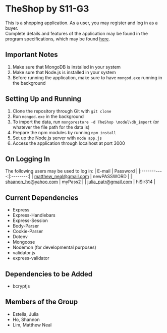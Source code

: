 # TheShop by S11-G3
This is a shopping application. As a user, you may register and log in as a buyer.  
Complete details and features of the application may be found in the program specifications, which may be found [here](https://github.com/ccapdev1920T2/s11g3/blob/master/%5BREVISED%5D%20Group3%20S11%20MP%20Specifications.pdf.pdf).

## Important Notes
1. Make sure that MongoDB is installed in your system
2. Make sure that Node.js is installed in your system
3. Before running the application, make sure to have `mongod.exe` running in the background

## Setting Up and Running
1. Clone the repository through Git with `git clone`
2. Run `mongod.exe` in the background
3. To import the data, run `mongorestore -d TheShop \model\db_import` (or whatever the file path for the data is)
4. Prepare the npm modules by running `npm install`
5. Set up the Node.js server with `node app.js`
6. Access the application through localhost at port 3000

## On Logging In
The following users may be used to log in:
| E-mail | Password |
|:-----------:|:--------:|
| matthew_neal@gmail.com | newPASSWORD |
| shaanon_ho@yahoo.com | myPass2 |
| julia_patr@gmail.com | hiSir314 |

## Current Dependencies
- Express
- Express-Handlebars
- Express-Session
- Body-Parser
- Cookie-Parser
- Dotenv
- Mongoose
- Nodemon (for developmental purposes)
- validator.js
- express-validator

## Dependencies to be Added
- bcryptjs

## Members of the Group
- Estella, Julia
- Ho, Shannon
- Lim, Matthew Neal
